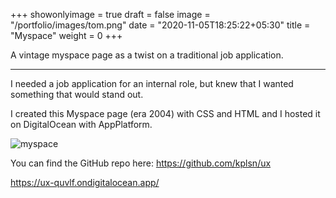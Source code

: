 +++
showonlyimage = true
draft = false
image = "/portfolio/images/tom.png"
date = "2020-11-05T18:25:22+05:30"
title = "Myspace"
weight = 0
+++

A vintage myspace page as a twist on a traditional job application.
<!--more-->
---
I needed a job application for an internal role, but knew that I wanted something that would stand out.

I created this Myspace page (era 2004) with CSS and HTML and I hosted it on DigitalOcean with AppPlatform.

![myspace](/portfolio/images/myspaceapp.png)

You can find the GitHub repo here: https://github.com/kplsn/ux


https://ux-quvlf.ondigitalocean.app/